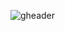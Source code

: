 <!-- HEADER -->
![gheader](https://iili.io/KnoUQhQ.png)

<!---
<div>&nbsp;</div>
<h1 align="center">
TOOLS & TECHNOLOGIES
</h1>

<p align="center">
<a href="https://skillicons.dev">
<img src="https://skillicons.dev/icons?i=html,css,sass,bootstrap,tailwind,js,python,cpp,react,nextjs,typescript,redux,regex,nodejs,nestjs,expressjs,mongodb,firebase,mysql,postgresql,postman,docker,jest,netlify,vercel" /></a></p>

<div>&nbsp;</div>

<h1 align="center">
ABOUT ME
</h1>	

<div>
<p align="left">
Hello 👋, I'm Rehan, a Senior Software Engineer focused on building scalable software and writing thought-provoking articles. 🚀
  
In 2023, I became a Microsoft Learn Student Ambassador, a worldwide community of campus influencers driven to assist their peers and cultivate thriving technology ecosystems. Buying premium courses in Pakistan has been a significant challenge for someone belonging to a middle-class family. This motivated me to build a regional community of over 700 people focused on Web Development from different colors, castes, and creeds. I aim to solve this problem by hosting workshops and bootcamps, and to date, I have hosted 30+ workshops.

During my time at university, I always sought ways to use Visual Studio Code during classes. I was the winner of CodeAir, a flagship competitive coding competition held at the university by Microsoft Learn Student Ambassadors (MLSA), among 40+ teams from different universities. Furthermore, I was invited to host a workshop for AI students on 'GitHub - Your Portal to Open Source Excellence' at LTC Hall. Additionally, I served as a Developer Lead in my university's MLSA chapter, where I managed a team of eight people involved in integrating features, carrying out versions, and making updates quickly for each MLSA event. Moreover, I was a Web Development mentor in Developers League, a two-month bootcamp organized by MLSA. I was tasked with conducting workshops on HTML, CSS, Bootstrap, and JavaScript for juniors to make them aware of different paths to pursue. 

I have released two npm packages: 'use-countries-hook', built with React.js, and 'geospatial-toolkit', built with Node.js. Each carries a distinct purpose and contributes to the developer community.

My expertise: </br>
• 𝗣𝗿𝗼𝗴𝗿𝗮𝗺𝗺𝗶𝗻𝗴 𝗟𝗮𝗻𝗴𝘂𝗮𝗴𝗲𝘀: JavaScript, TypeScript, and Python </br>
• 𝗙𝗿𝗼𝗻𝘁-𝗘𝗻𝗱: HTML, CSS, Bootstrap, Tailwind CSS, React.js, Redux, Next.js, and Zustand </br> 
• 𝗕𝗮𝗰𝗸-𝗘𝗻𝗱: Node.js, Express.js, MongoDB, Firebase, and Web Sockets </br>
• 𝗨𝗜 𝗟𝗶𝗯𝗿𝗮𝗿𝗶𝗲𝘀: Chakra UI, Antd, shadcn/ui, and Aceternity UI </br>
• 𝗧𝗼𝗼𝗹𝘀: Postman, Jest, and GitHub
</p>	
</div>

<div>&nbsp;</div>

<h1 align="center">
HOLOPIN BADGES
</h1>

[![An image of Rehan's Holopin badges, which is a link to view their full Holopin profile](https://holopin.me/abrehan2)](https://holopin.io/@abrehan2)
--->
